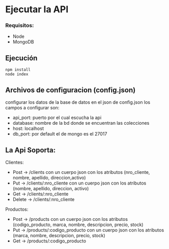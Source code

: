 # Ejecutar la API

### Requisitos:

- Node
- MongoDB

## Ejecución

```
npm install
node index
```

## Archivos de configuracion (config.json)
configurar los datos de la base de datos en el json de config.json los campos a configurar son:
- api_port: puerto por el cual escucha la api
- database: nombre de la bd donde se encuentran las colecciones
- host: localhost
- db_port: por default el de mongo es el 27017


## La Api Soporta:  
Clientes:  
- Post -> /clients con un cuerpo json con los atributos (nro_cliente, nombre, apellido, direccion,activo)
- Put -> /clients/:nro_cliente con un cuerpo json con los atributos (nombre, apellido, direccion, activo)
- Get -> /clients/:nro_cliente
- Delete -> /clients/:nro_cliente  

Productos:
- Post -> /products con un cuerpo json con los atributos (codigo_producto, marca, nombre, descripcion, precio, stock)
- Put -> /products/:codigo_producto con un cuerpo json con los atributos (marca, nombre, descripcion, precio, stock)
- Get -> /products/:codigo_producto